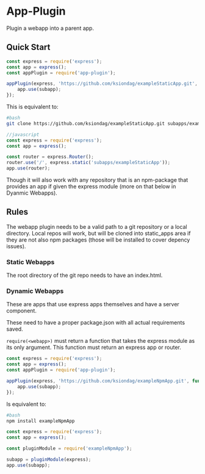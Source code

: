 # App-Plugin

Plugin a webapp into a parent app.

## Quick Start

```javascript
const express = require('express');
const app = express();
const appPlugin = require('app-plugin');

appPlugin(express, 'https://github.com/ksiondag/exampleStaticApp.git', function (subapp) {
    app.use(subapp);
});
```

This is equivalent to:

```bash
#bash
git clone https://github.com/ksiondag/exampleStaticApp.git subapps/exampleStaticApp
```

```javascript
//javascript
const express = require('express');
const app = express();

const router = express.Router();
router.use('/', express.static('subapps/exampleStaticApp'));
app.use(router);
```

Though it will also work with any repository that is an npm-package that
provides an app if given the express module (more on that below in Dyanmic
Webapps).

## Rules

The webapp plugin needs to be a valid path to a git repository or a local
directory. Local repos will work, but will be cloned into static_apps area if
they are not also npm packages (those will be installed to cover depency
issues).

### Static Webapps

The root directory of the git repo needs to have an index.html.

### Dynamic Webapps

These are apps that use express apps themselves and have a server component.

These need to have a proper package.json with all actual requirements saved.

`require(<webapp>)` must return a function that takes the express module as its
only argument. This function must return an express app or router.

```javascript
const express = require('express');
const app = express();
const appPlugin = require('app-plugin');

appPlugin(express, 'https://github.com/ksiondag/exampleNpmApp.git', function (subapp) {
    app.use(subapp);
});
```
Is equivalent to:

```bash
#bash
npm install exampleNpmApp
```

```javascript
const express = require('express');
const app = express();

const pluginModule = require('exampleNpmApp');

subapp = pluginModule(express);
app.use(subapp);
```

